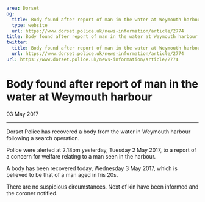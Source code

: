 ```yaml
area: Dorset
og:
  title: Body found after report of man in the water at Weymouth harbour
  type: website
  url: https://www.dorset.police.uk/news-information/article/2774
title: Body found after report of man in the water at Weymouth harbour |
twitter:
  title: Body found after report of man in the water at Weymouth harbour
  url: https://www.dorset.police.uk/news-information/article/2774
url: https://www.dorset.police.uk/news-information/article/2774
```

# Body found after report of man in the water at Weymouth harbour

03 May 2017

* * *

Dorset Police has recovered a body from the water in Weymouth harbour following a search operation.

Police were alerted at 2.18pm yesterday, Tuesday 2 May 2017, to a report of a concern for welfare relating to a man seen in the harbour.

A body has been recovered today, Wednesday 3 May 2017, which is believed to be that of a man aged in his 20s.

There are no suspicious circumstances. Next of kin have been informed and the coroner notified.
